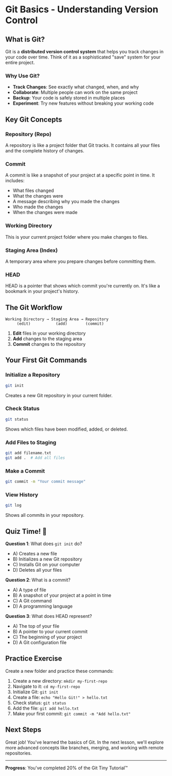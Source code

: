 # Git Basics - Understanding Version Control

## What is Git?

Git is a **distributed version control system** that helps you track changes in your code over time. Think of it as a sophisticated "save" system for your entire project.

### Why Use Git?

- **Track Changes**: See exactly what changed, when, and why
- **Collaborate**: Multiple people can work on the same project
- **Backup**: Your code is safely stored in multiple places
- **Experiment**: Try new features without breaking your working code

## Key Git Concepts

### Repository (Repo)
A repository is like a project folder that Git tracks. It contains all your files and the complete history of changes.

### Commit
A commit is like a snapshot of your project at a specific point in time. It includes:
- What files changed
- What the changes were
- A message describing why you made the changes
- Who made the changes
- When the changes were made

### Working Directory
This is your current project folder where you make changes to files.

### Staging Area (Index)
A temporary area where you prepare changes before committing them.

### HEAD
HEAD is a pointer that shows which commit you're currently on. It's like a bookmark in your project's history.

## The Git Workflow

```
Working Directory → Staging Area → Repository
     (edit)           (add)        (commit)
```

1. **Edit** files in your working directory
2. **Add** changes to the staging area
3. **Commit** changes to the repository

## Your First Git Commands

### Initialize a Repository
```bash
git init
```
Creates a new Git repository in your current folder.

### Check Status
```bash
git status
```
Shows which files have been modified, added, or deleted.

### Add Files to Staging
```bash
git add filename.txt
git add .  # Add all files
```

### Make a Commit
```bash
git commit -m "Your commit message"
```

### View History
```bash
git log
```
Shows all commits in your repository.

## Quiz Time! 🎯

**Question 1**: What does `git init` do?
- A) Creates a new file
- B) Initializes a new Git repository
- C) Installs Git on your computer
- D) Deletes all your files

**Question 2**: What is a commit?
- A) A type of file
- B) A snapshot of your project at a point in time
- C) A Git command
- D) A programming language

**Question 3**: What does HEAD represent?
- A) The top of your file
- B) A pointer to your current commit
- C) The beginning of your project
- D) A Git configuration file

## Practice Exercise

Create a new folder and practice these commands:

1. Create a new directory: `mkdir my-first-repo`
2. Navigate to it: `cd my-first-repo`
3. Initialize Git: `git init`
4. Create a file: `echo "Hello Git!" > hello.txt`
5. Check status: `git status`
6. Add the file: `git add hello.txt`
7. Make your first commit: `git commit -m "Add hello.txt"`

## Next Steps

Great job! You've learned the basics of Git. In the next lesson, we'll explore more advanced concepts like branches, merging, and working with remote repositories.

---

**Progress**: You've completed 20% of the Git Tiny Tutorial™
